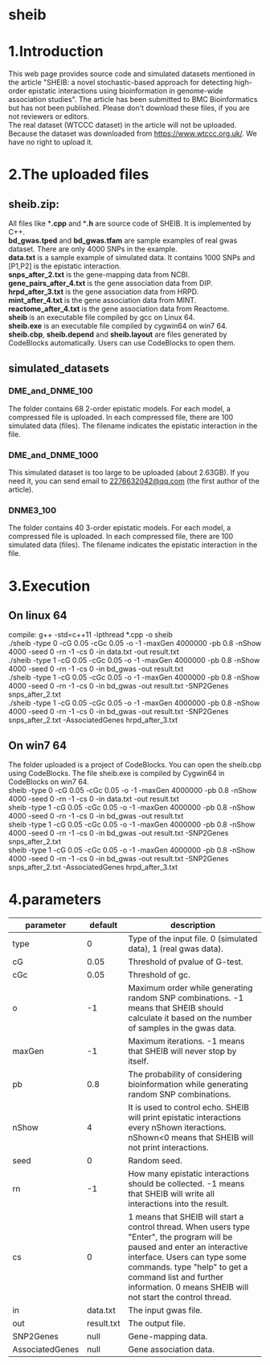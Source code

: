 # sheib
# 1.Introduction
This web page provides source code and simulated datasets mentioned in the article "SHEIB: a novel stochastic-based approach for detecting high-order epistatic interactions using bioinformation in genome-wide association studies". The article has been submitted to BMC Bioinformatics but has not been published. Please don't download these files, if you are not reviewers or editors.<br>
The real dataset (WTCCC dataset) in the article will not be uploaded. Because the dataset was downloaded from https://www.wtccc.org.uk/. We have no right to upload it.
# 2.The uploaded files
## sheib.zip:
All files like ***.cpp** and ***.h** are source code of SHEIB. It is implemented by C++.<br>
**bd_gwas.tped** and **bd_gwas.tfam** are sample examples of real gwas dataset. There are only 4000 SNPs in the example.<br>
**data.txt** is a sample example of simulated data. It contains 1000 SNPs and [P1,P2] is the epistatic interaction.<br>
**snps_after_2.txt** is the gene-mapping data from NCBI.<br>
**gene_pairs_after_4.txt** is the gene association data from DIP.<br>
**hrpd_after_3.txt** is the gene association data from HRPD.<br>
**mint_after_4.txt** is the gene association data from MINT.<br>
**reactome_after_4.txt** is the gene association data from Reactome.<br>
**sheib** is an executable file compiled by gcc on Linux 64.<br>
**sheib.exe** is an executable file compiled by cygwin64 on win7 64.<br>
**sheib.cbp**, **sheib.depend** and **sheib.layout** are files generated by CodeBlocks automatically. Users can use CodeBlocks to open them.<br>
## simulated_datasets
### DME_and_DNME_100
The folder contains 68 2-order epistatic models. For each model, a compressed file is uploaded. In each compressed file, there are 100 simulated data (files). The filename indicates the epistatic interaction in the file.
### DME_and_DNME_1000
This simulated dataset is too large to be uploaded (about 2.63GB). If you need it, you can send email to 2276632042@qq.com (the first author of the article).<br>
### DNME3_100
The folder contains 40 3-order epistatic models. For each model, a compressed file is uploaded. In each compressed file, there are 100 simulated data (files). The filename indicates the epistatic interaction in the file.
# 3.Execution
## On linux 64
compile: g++ -std=c++11 -lpthread *.cpp -o sheib<br>
./sheib -type 0 -cG 0.05 -cGc 0.05 -o -1 -maxGen 4000000 -pb 0.8 -nShow 4000 -seed 0 -rn -1 -cs 0 -in data.txt -out result.txt<br>
./sheib -type 1 -cG 0.05 -cGc 0.05 -o -1 -maxGen 4000000 -pb 0.8 -nShow 4000 -seed 0 -rn -1 -cs 0 -in bd_gwas -out result.txt<br>
./sheib -type 1 -cG 0.05 -cGc 0.05 -o -1 -maxGen 4000000 -pb 0.8 -nShow 4000 -seed 0 -rn -1 -cs 0 -in bd_gwas -out result.txt -SNP2Genes snps_after_2.txt<br>
./sheib -type 1 -cG 0.05 -cGc 0.05 -o -1 -maxGen 4000000 -pb 0.8 -nShow 4000 -seed 0 -rn -1 -cs 0 -in bd_gwas -out result.txt -SNP2Genes snps_after_2.txt -AssociatedGenes hrpd_after_3.txt<br>
## On win7 64
The folder uploaded is a project of CodeBlocks. You can open the sheib.cbp using CodeBlocks. The file sheib.exe is compiled by Cygwin64 in CodeBlocks on win7 64.<br>
sheib -type 0 -cG 0.05 -cGc 0.05 -o -1 -maxGen 4000000 -pb 0.8 -nShow 4000 -seed 0 -rn -1 -cs 0 -in data.txt -out result.txt<br>
sheib -type 1 -cG 0.05 -cGc 0.05 -o -1 -maxGen 4000000 -pb 0.8 -nShow 4000 -seed 0 -rn -1 -cs 0 -in bd_gwas -out result.txt<br>
sheib -type 1 -cG 0.05 -cGc 0.05 -o -1 -maxGen 4000000 -pb 0.8 -nShow 4000 -seed 0 -rn -1 -cs 0 -in bd_gwas -out result.txt -SNP2Genes snps_after_2.txt<br>
sheib -type 1 -cG 0.05 -cGc 0.05 -o -1 -maxGen 4000000 -pb 0.8 -nShow 4000 -seed 0 -rn -1 -cs 0 -in bd_gwas -out result.txt -SNP2Genes snps_after_2.txt -AssociatedGenes hrpd_after_3.txt<br>
# 4.parameters

parameter|default|description
----|----|----
type|0|Type of the input file. 0 (simulated data), 1 (real gwas data).
cG|0.05|Threshold of pvalue of G-test.
cGc|0.05|Threshold of gc.
o|-1|Maximum order while generating random SNP combinations. -1 means that SHEIB should calculate it based on the number of samples in the gwas data.
maxGen|-1|Maximum iterations. -1 means that SHEIB will never stop by itself.
pb|0.8|The probability of considering bioinformation while generating random SNP combinations.
nShow|4|It is used to control echo. SHEIB will print epistatic interactions every nShown iteractions. nShown<0 means that SHEIB will not print interactions.
seed|0|Random seed.
rn|-1|How many epistatic interactions should be collected. -1 means that SHEIB will write all interactions into the result.
cs|0|1 means that SHEIB will start a control thread. When users type "Enter", the program will be paused and enter an interactive interface. Users can type some commands. type "help" to get a command list and further information. 0 means SHEIB will not start the control thread.
in|data.txt|The input gwas file.
out|result.txt|The output file.
SNP2Genes|null|Gene-mapping data.
AssociatedGenes|null|Gene association data.

